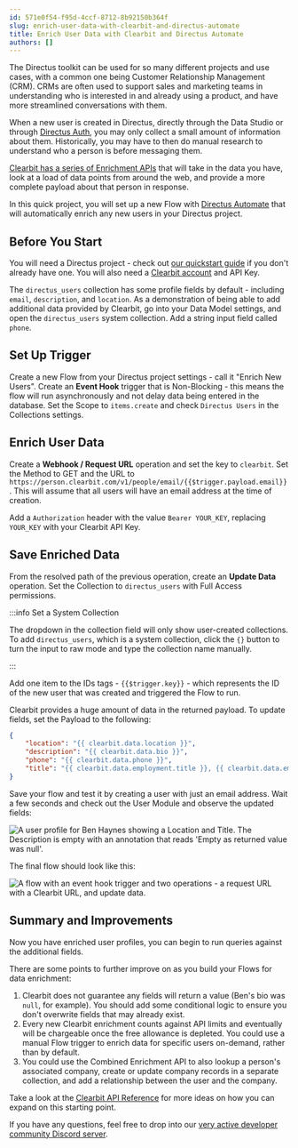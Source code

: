```yaml
---
id: 571e0f54-f95d-4ccf-8712-8b92150b364f
slug: enrich-user-data-with-clearbit-and-directus-automate
title: Enrich User Data with Clearbit and Directus Automate
authors: []
---
```

The Directus toolkit can be used for so many different projects and use cases, with a common one being Customer Relationship Management (CRM). CRMs are often used to support sales and marketing teams in understanding who is interested in and already using a product, and have more streamlined conversations with them. 

When a new user is created in Directus, directly through the Data Studio or through [Directus Auth](https://directus.io/toolkit/auth), you may only collect a small amount of information about them. Historically, you may have to then do manual research to understand who a person is before messaging them. 

[Clearbit has a series of Enrichment APIs](https://clearbit.com/platform/enrichment) that will take in the data you have, look at a load of data points from around the web, and provide a more complete payload about that person in response. 

In this quick project, you will set up a new Flow with [Directus Automate](https://directus.io/toolkit/automate) that will automatically enrich any new users in your Directus project. 

## Before You Start 

You will need a Directus project - check out [our quickstart guide](/getting-started/create-a-project) if you don't already have one. You will also need a [Clearbit account](https://dashboard.clearbit.com/signup) and API Key.

The `directus_users` collection has some profile fields by default - including `email`, `description`, and `location`. As a demonstration of being able to add additional data provided by Clearbit, go into your Data Model settings, and open the `directus_users` system collection. Add a string input field called `phone`. 

## Set Up Trigger

Create a new Flow from your Directus project settings - call it "Enrich New Users". Create an **Event Hook** trigger that is Non-Blocking - this means the flow will run asynchronously and not delay data being entered in the database. Set the Scope to `items.create` and check `Directus Users` in the Collections settings. 

## Enrich User Data 

Create a **Webhook / Request URL** operation and set the key to `clearbit`. Set the Method to GET and the URL to <span v-pre>`https://person.clearbit.com/v1/people/email/{{$trigger.payload.email}}`</span>. This will assume that all users will have an email address at the time of creation. 

Add a `Authorization` header with the value `Bearer YOUR_KEY`, replacing `YOUR_KEY` with your Clearbit API Key. 

## Save Enriched Data

From the resolved path of the previous operation, create an **Update Data** operation. Set the Collection to `directus_users` with Full Access permissions. 

:::info Set a System Collection

The dropdown in the collection field will only show user-created collections. To add `directus_users`, which is a system collection, click the `{}` button to turn the input to raw mode and type the collection name manually. 

:::

Add one item to the IDs tags - <span v-pre>`{{$trigger.key}}`</span> - which represents the ID of the new user that was created and triggered the Flow to run. 

Clearbit provides a huge amount of data in the returned payload. To update fields, set the Payload to the following:

```json
{
    "location": "{{ clearbit.data.location }}",
    "description": "{{ clearbit.data.bio }}",
    "phone": "{{ clearbit.data.phone }}",
    "title": "{{ clearbit.data.employment.title }}, {{ clearbit.data.employment.name }}"
}
```

Save your flow and test it by creating a user with just an email address. Wait a few seconds and check out the User Module and observe the updated fields:

![A user profile for Ben Haynes showing a Location and Title. The Description is empty with an annotation that reads 'Empty as returned value was null'.](https://product-team.directus.app/assets/3bcdf77e-b0c0-432d-b687-638b273ff403.webp)

The final flow should look like this: 

![A flow with an event hook trigger and two operations - a request URL with a Clearbit URL, and update data. ](https://product-team.directus.app/assets/9c4ba132-e9b2-4f72-a034-f5e963bd2461.webp)

## Summary and Improvements

Now you have enriched user profiles, you can begin to run queries against the additional fields. 

There are some points to further improve on as you build your Flows for data enrichment: 

1. Clearbit does not guarantee any fields will return a value (Ben's bio was `null`, for example). You should add some conditional logic to ensure you don't overwrite fields that may already exist. 
2. Every new Clearbit enrichment counts against API limits and eventually will be chargeable once the free allowance is depleted. You could use a manual Flow trigger to enrich data for specific users on-demand, rather than by default. 
3. You could use the Combined Enrichment API to also lookup a person's associated company, create or update company records in a separate collection, and add a relationship between the user and the company. 

Take a look at the [Clearbit API Reference](https://dashboard.clearbit.com/docs) for more ideas on how you can expand on this starting point.

If you have any questions, feel free to drop into our [very active developer community Discord server](https://directus.chat). 

